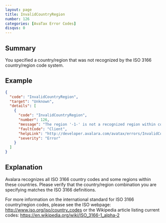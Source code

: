 ```yaml
---
layout: page
title: InvalidCountryRegion
number: 126
categories: [AvaTax Error Codes]
disqus: 0
---
```


## Summary

You specified a country/region that was not recognized by the ISO 3166 country/region code system.

## Example

```json
{
  "code": "InvalidCountryRegion",
  "target": "Unknown",
  "details": [
    {
      "code": "InvalidCountryRegion",
      "number": 126,
      "message": "The region '-1-' is not a recognized region within country '-0-'.",
      "faultCode": "Client",
      "helpLink": "http://developer.avalara.com/avatax/errors/InvalidCountryRegion",
      "severity": "Error"
    }
  ]
}
```

## Explanation

Avalara recognizes all ISO 3166 country codes and some regions within these countries.  Please verify that the country/region combination you are specifying matches the ISO 3166 definitions.

For more information on the international standard for ISO 3166 country/region codes, please see the ISO webpage: <a href="http://www.iso.org/iso/country_codes">http://www.iso.org/iso/country_codes</a> or the Wikipedia article listing current codes: <a href="https://en.wikipedia.org/wiki/ISO_3166-1_alpha-2">https://en.wikipedia.org/wiki/ISO_3166-1_alpha-2</a>
